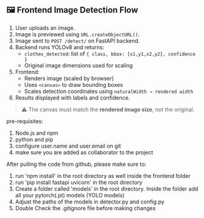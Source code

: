 ## 🖼️ Frontend Image Detection Flow

1. User uploads an image.
2. Image is previewed using `URL.createObjectURL()`.
3. Image sent to `POST /detect/` on FastAPI backend.
4. Backend runs YOLOv8 and returns:
   - `clothes_detected`: list of `{ class, bbox: [x1,y1,x2,y2], confidence }`
   - Original image dimensions used for scaling
5. Frontend:
   - Renders image (scaled by browser)
   - Uses `<canvas>` to draw bounding boxes
   - Scales detection coordinates using `naturalWidth → rendered width`
6. Results displayed with labels and confidence.

> ⚠️ The canvas must match the **rendered image size**, not the original.


pre-requisites:
1) Node.js and npm
2) python and pip
3) configure  user.name and user.email on git
4) make sure you are added as collaborator to the project

After pulling the code from github, please make sure to:
1) run 'npm install' in the root directory as well inside the frontend folder
2) run 'pip install fastapi uvicorn' in the root directory
3) Create a folder called 'models' in the root directory. Inside the folder add all your pytorch(.pt) models (YOLO models)
4) Adjust the paths of the models in detector.py and config.py
5) Double Check the .gitignore file before making changes